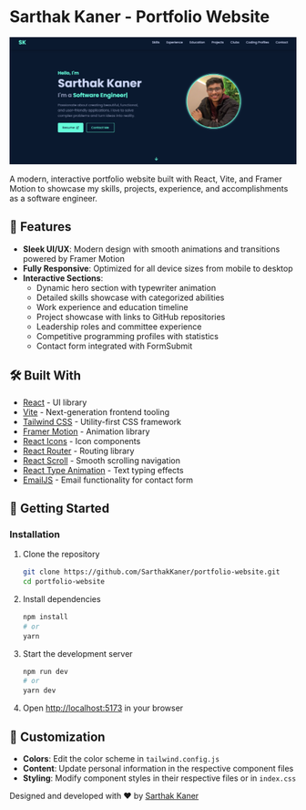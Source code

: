 # Sarthak Kaner - Portfolio Website

![Portfolio Preview](image.png)

A modern, interactive portfolio website built with React, Vite, and Framer Motion to showcase my skills, projects, experience, and accomplishments as a software engineer.

## 🚀 Features

- **Sleek UI/UX**: Modern design with smooth animations and transitions powered by Framer Motion
- **Fully Responsive**: Optimized for all device sizes from mobile to desktop
- **Interactive Sections**:
  - Dynamic hero section with typewriter animation
  - Detailed skills showcase with categorized abilities
  - Work experience and education timeline
  - Project showcase with links to GitHub repositories
  - Leadership roles and committee experience
  - Competitive programming profiles with statistics
  - Contact form integrated with FormSubmit

## 🛠️ Built With

- [React](https://reactjs.org/) - UI library
- [Vite](https://vitejs.dev/) - Next-generation frontend tooling
- [Tailwind CSS](https://tailwindcss.com/) - Utility-first CSS framework
- [Framer Motion](https://www.framer.com/motion/) - Animation library
- [React Icons](https://react-icons.github.io/react-icons/) - Icon components
- [React Router](https://reactrouter.com/) - Routing library
- [React Scroll](https://www.npmjs.com/package/react-scroll) - Smooth scrolling navigation
- [React Type Animation](https://www.npmjs.com/package/react-type-animation) - Text typing effects
- [EmailJS](https://www.emailjs.com/) - Email functionality for contact form

## 🚦 Getting Started

### Installation

1. Clone the repository
   ```bash
   git clone https://github.com/SarthakKaner/portfolio-website.git
   cd portfolio-website
   ```

2. Install dependencies
   ```bash
   npm install
   # or
   yarn
   ```

3. Start the development server
   ```bash
   npm run dev
   # or
   yarn dev
   ```

4. Open [http://localhost:5173](http://localhost:5173) in your browser




## 🎨 Customization

- **Colors**: Edit the color scheme in `tailwind.config.js`
- **Content**: Update personal information in the respective component files
- **Styling**: Modify component styles in their respective files or in `index.css`




Designed and developed with ❤️ by [Sarthak Kaner](https://sarthakkaner.netlify.app/)